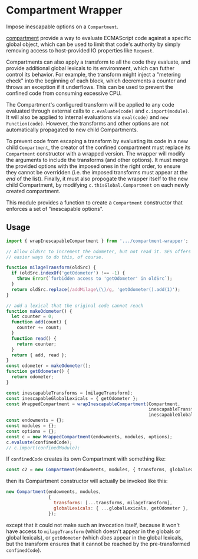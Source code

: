 # Compartment Wrapper

Impose inescapable options on a `Compartment`.

[compartment][Compartments] provide a way to evaluate ECMAScript code against a specific global object, which can be used to limit that code's authority by simply removing access to host-provided IO properties like `Request`.

Compartments can also apply a transform to all the code they evaluate, and provide additional global lexicals to its environment, which can futher control its behavior. For example, the transform might inject a "metering check" into the beginning of each block, which decrements a counter and throws an exception if it underflows. This can be used to prevent the confined code from consuming excessive CPU.

The Compartment's configured transform will be applied to any code evaluated through external calls to `c.evaluate(code)` and `c.import(module)`. It will also be applied to internal evaluations via `eval(code)` and `new Function(code)`. However, the transforms and other options are not automatically propagated to new child Compartments.

To prevent code from escaping a transform by evaluating its code in a new child `Compartment`, the creator of the confined compartment must replace its `Compartment` constructor with a wrapped version. The wrapper will modify the arguments to include the transforms (and other options). It must merge the provided options with the imposed ones in the right order, to ensure they cannot be overridden (i.e. the imposed transforms must appear at the *end* of the list). Finally, it must also propogate the wrapper itself to the new child Compartment, by modifying `c.thisGlobal.Compartment` on each newly created compartment.

This module provides a function to create a `Compartment` constructor that enforces a set of "inescapable options".


## Usage

```js
import { wrapInescapableCompartment } from '.../compartment-wrapper';

// Allow oldSrc to increment the odometer, but not read it. SES offers much
// easier ways to do this, of course.

function milageTransform(oldSrc) {
  if (oldSrc.indexOf('getOdometer') !== -1) {
    throw Error(`forbidden access to 'getOdometer' in oldSrc`);
  }
  return oldSrc.replace(/addMilage\(\)/g, 'getOdometer().add(1)');
}

// add a lexical that the original code cannot reach
function makeOdometer() {
  let counter = 0;
  function add(count) {
    counter += count;
  }
  function read() {
    return counter;
  }
  return { add, read };
}
const odometer = makeOdometer();
function getOdometer() {
  return odometer;
}

const inescapableTransforms = [milageTransform];
const inescapableGlobalLexicals = { getOdometer };
const WrappedCompartment = wrapInescapableCompartment(Compartment,
                                                      inescapableTransforms,
                                                      inescapableGlobalLexicals);
const endowments = {};
const modules = {};
const options = {};
const c = new WrappedCompartment(endowments, modules, options);
c.evaluate(confinedCode);
// c.import(confinedModule);
```

If `confinedCode` creates its own Compartment with something like:

```js
const c2 = new Compartment(endowments, modules, { transforms, globalLexicals });
```

then its Compartment constructor will actually be invoked like this:

```js
new Compartment(endowments, modules,
                {
                  transforms: [...transforms, milageTransform],
                  globalLexicals: { ...globalLexicals, getOdometer },
                });
```

except that it could not make such an invocation itself, because it won't have access to `milageTransform` (which doesn't appear in the globals or global lexicals), or `getOdometer` (which *does* appear in the global lexicals, but the transform ensures that it cannot be reached by the pre-transformed `confinedCode`).



  [Compartments]: https://github.com/Agoric/SES-shim/blob/master/packages/ses/README.md#compartment
  [SES]: https://github.com/Agoric/SES-shim/blob/master/packages/ses/README.md

